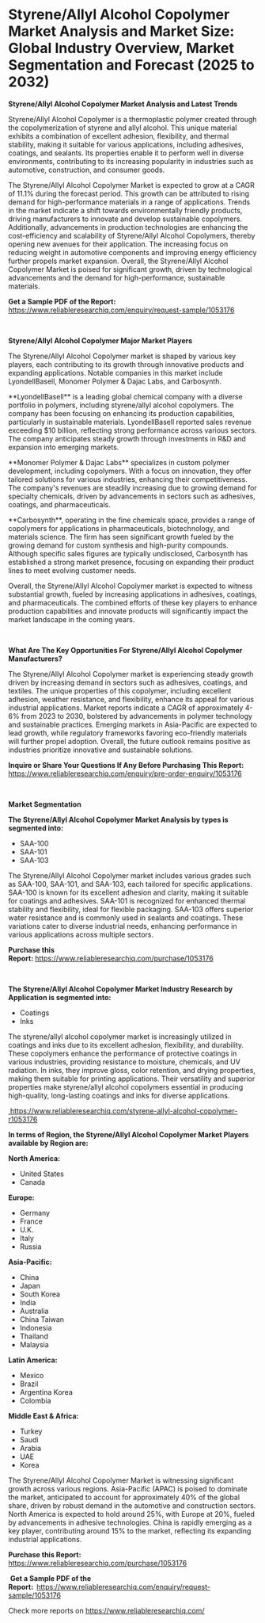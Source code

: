 <p><h1>Styrene/Allyl Alcohol Copolymer Market Analysis and Market Size: Global Industry Overview, Market Segmentation and Forecast (2025 to 2032)</h1></p><p><strong>Styrene/Allyl Alcohol Copolymer Market Analysis and Latest Trends</strong></p>
<p><p>Styrene/Allyl Alcohol Copolymer is a thermoplastic polymer created through the copolymerization of styrene and allyl alcohol. This unique material exhibits a combination of excellent adhesion, flexibility, and thermal stability, making it suitable for various applications, including adhesives, coatings, and sealants. Its properties enable it to perform well in diverse environments, contributing to its increasing popularity in industries such as automotive, construction, and consumer goods.</p><p>The Styrene/Allyl Alcohol Copolymer Market is expected to grow at a CAGR of 11.1% during the forecast period. This growth can be attributed to rising demand for high-performance materials in a range of applications. Trends in the market indicate a shift towards environmentally friendly products, driving manufacturers to innovate and develop sustainable copolymers. Additionally, advancements in production technologies are enhancing the cost-efficiency and scalability of Styrene/Allyl Alcohol Copolymers, thereby opening new avenues for their application. The increasing focus on reducing weight in automotive components and improving energy efficiency further propels market expansion. Overall, the Styrene/Allyl Alcohol Copolymer Market is poised for significant growth, driven by technological advancements and the demand for high-performance, sustainable materials.</p></p>
<p><strong>Get a Sample PDF of the Report:&nbsp;</strong> <a href="https://www.reliableresearchiq.com/enquiry/request-sample/1053176?utm_campaign=2456&utm_medium=2&utm_source=Github&utm_content=ia&utm_term=22032025&utm_id=styreneallyl-alcohol-copolymer">https://www.reliableresearchiq.com/enquiry/request-sample/1053176</a></p>
<p>&nbsp;</p>
<p><strong>Styrene/Allyl Alcohol Copolymer Major Market Players</strong></p>
<p><p>The Styrene/Allyl Alcohol Copolymer market is shaped by various key players, each contributing to its growth through innovative products and expanding applications. Notable companies in this market include LyondellBasell, Monomer Polymer & Dajac Labs, and Carbosynth.</p><p>**LyondellBasell** is a leading global chemical company with a diverse portfolio in polymers, including styrene/allyl alcohol copolymers. The company has been focusing on enhancing its production capabilities, particularly in sustainable materials. LyondellBasell reported sales revenue exceeding $10 billion, reflecting strong performance across various sectors. The company anticipates steady growth through investments in R&D and expansion into emerging markets.</p><p>**Monomer Polymer & Dajac Labs** specializes in custom polymer development, including copolymers. With a focus on innovation, they offer tailored solutions for various industries, enhancing their competitiveness. The company's revenues are steadily increasing due to growing demand for specialty chemicals, driven by advancements in sectors such as adhesives, coatings, and pharmaceuticals.</p><p>**Carbosynth**, operating in the fine chemicals space, provides a range of copolymers for applications in pharmaceuticals, biotechnology, and materials science. The firm has seen significant growth fueled by the growing demand for custom synthesis and high-purity compounds. Although specific sales figures are typically undisclosed, Carbosynth has established a strong market presence, focusing on expanding their product lines to meet evolving customer needs.</p><p>Overall, the Styrene/Allyl Alcohol Copolymer market is expected to witness substantial growth, fueled by increasing applications in adhesives, coatings, and pharmaceuticals. The combined efforts of these key players to enhance production capabilities and innovate products will significantly impact the market landscape in the coming years.</p></p>
<p>&nbsp;</p>
<p><strong>What Are The Key Opportunities For Styrene/Allyl Alcohol Copolymer Manufacturers?</strong></p>
<p><p>The Styrene/Allyl Alcohol Copolymer market is experiencing steady growth driven by increasing demand in sectors such as adhesives, coatings, and textiles. The unique properties of this copolymer, including excellent adhesion, weather resistance, and flexibility, enhance its appeal for various industrial applications. Market reports indicate a CAGR of approximately 4-6% from 2023 to 2030, bolstered by advancements in polymer technology and sustainable practices. Emerging markets in Asia-Pacific are expected to lead growth, while regulatory frameworks favoring eco-friendly materials will further propel adoption. Overall, the future outlook remains positive as industries prioritize innovative and sustainable solutions.</p></p>
<p><strong>Inquire or Share Your Questions If Any Before Purchasing This Report:</strong> <a href="https://www.reliableresearchiq.com/enquiry/pre-order-enquiry/1053176?utm_campaign=2456&utm_medium=2&utm_source=Github&utm_content=ia&utm_term=22032025&utm_id=styreneallyl-alcohol-copolymer">https://www.reliableresearchiq.com/enquiry/pre-order-enquiry/1053176</a></p>
<p>&nbsp;</p>
<p><strong>Market Segmentation</strong></p>
<p><strong>The Styrene/Allyl Alcohol Copolymer Market Analysis by types is segmented into:</strong></p>
<p><ul><li>SAA-100</li><li>SAA-101</li><li>SAA-103</li></ul></p>
<p><p>The Styrene/Allyl Alcohol Copolymer market includes various grades such as SAA-100, SAA-101, and SAA-103, each tailored for specific applications. SAA-100 is known for its excellent adhesion and clarity, making it suitable for coatings and adhesives. SAA-101 is recognized for enhanced thermal stability and flexibility, ideal for flexible packaging. SAA-103 offers superior water resistance and is commonly used in sealants and coatings. These variations cater to diverse industrial needs, enhancing performance in various applications across multiple sectors.</p></p>
<p><strong>Purchase this Report:&nbsp;</strong><a href="https://www.reliableresearchiq.com/purchase/1053176?utm_campaign=2456&utm_medium=2&utm_source=Github&utm_content=ia&utm_term=22032025&utm_id=styreneallyl-alcohol-copolymer">https://www.reliableresearchiq.com/purchase/1053176</a></p>
<p>&nbsp;</p>
<p><strong>The Styrene/Allyl Alcohol Copolymer Market Industry Research by Application is segmented into:</strong></p>
<p><ul><li>Coatings</li><li>Inks</li></ul></p>
<p><p>The styrene/allyl alcohol copolymer market is increasingly utilized in coatings and inks due to its excellent adhesion, flexibility, and durability. These copolymers enhance the performance of protective coatings in various industries, providing resistance to moisture, chemicals, and UV radiation. In inks, they improve gloss, color retention, and drying properties, making them suitable for printing applications. Their versatility and superior properties make styrene/allyl alcohol copolymers essential in producing high-quality, long-lasting coatings and inks for diverse applications.</p></p>
<p><a href="https://www.reliableresearchiq.com/styrene-allyl-alcohol-copolymer-r1053176?utm_campaign=2456&utm_medium=2&utm_source=Github&utm_content=ia&utm_term=22032025&utm_id=styreneallyl-alcohol-copolymer">&nbsp;https://www.reliableresearchiq.com/styrene-allyl-alcohol-copolymer-r1053176</a></p>
<p><strong>In terms of Region, the Styrene/Allyl Alcohol Copolymer Market Players available by Region are:</strong></p>
<p>
    <p> <strong> North America: </strong>
        <ul>
            <li>United States</li>
            <li>Canada</li>
        </ul>
        </p> 
    <p> <strong> Europe: </strong>
        <ul>
            <li>Germany</li>
            <li>France</li>
            <li>U.K.</li>
            <li>Italy</li>
            <li>Russia</li>
        </ul>
        </p> 
    <p> <strong> Asia-Pacific: </strong>
        <ul>
            <li>China</li>
            <li>Japan</li>
            <li>South Korea</li>
            <li>India</li>
            <li>Australia</li>
            <li>China Taiwan</li>
            <li>Indonesia</li>
            <li>Thailand</li>
            <li>Malaysia</li>
        </ul>
        </p> 
    <p> <strong> Latin America: </strong>
        <ul>
            <li>Mexico</li>
            <li>Brazil</li>
            <li>Argentina Korea</li>
            <li>Colombia</li>
        </ul>
        </p> 
    <p> <strong> Middle East & Africa: </strong>
        <ul>
            <li>Turkey</li>
            <li>Saudi</li>
            <li>Arabia</li>
            <li>UAE</li>
            <li>Korea</li>
        </ul>
    </p>
    </p>
<p><p>The Styrene/Allyl Alcohol Copolymer Market is witnessing significant growth across various regions. Asia-Pacific (APAC) is poised to dominate the market, anticipated to account for approximately 40% of the global share, driven by robust demand in the automotive and construction sectors. North America is expected to hold around 25%, with Europe at 20%, fueled by advancements in adhesive technologies. China is rapidly emerging as a key player, contributing around 15% to the market, reflecting its expanding industrial applications.</p></p>
<p><strong>Purchase this Report: </strong><a href="https://www.reliableresearchiq.com/purchase/1053176?utm_campaign=2456&utm_medium=2&utm_source=Github&utm_content=ia&utm_term=22032025&utm_id=styreneallyl-alcohol-copolymer">https://www.reliableresearchiq.com/purchase/1053176</a></p>
<p>&nbsp;<strong>Get a Sample PDF of the Report:&nbsp;&nbsp;</strong><a href="https://www.reliableresearchiq.com/enquiry/request-sample/1053176?utm_campaign=2456&utm_medium=2&utm_source=Github&utm_content=ia&utm_term=22032025&utm_id=styreneallyl-alcohol-copolymer">https://www.reliableresearchiq.com/enquiry/request-sample/1053176</a></p>
<p><strong></strong></p>
<p>Check more reports on <a href="https://www.reliableresearchiq.com/?utm_campaign=2456&utm_medium=2&utm_source=Github&utm_content=ia&utm_term=22032025&utm_id=styreneallyl-alcohol-copolymer">https://www.reliableresearchiq.com/</a></p>